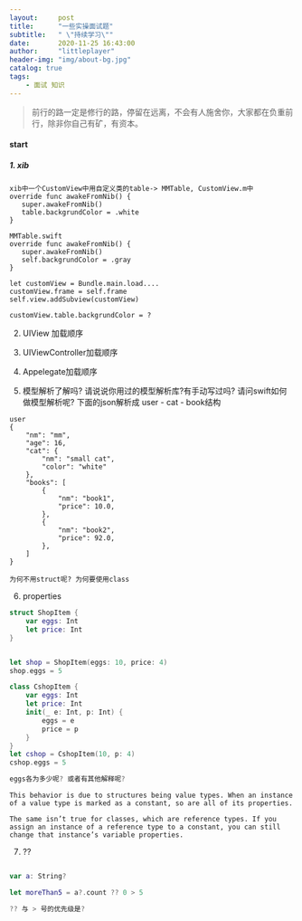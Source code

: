 ```yaml
---
layout:     post
title:      "一些实操面试题"
subtitle:   " \"持续学习\""
date:       2020-11-25 16:43:00
author:     "littleplayer"
header-img: "img/about-bg.jpg"
catalog: true
tags:
    - 面试 知识
---
```


> 前行的路一定是修行的路，停留在远离，不会有人施舍你，大家都在负重前行，除非你自己有矿，有资本。


#### start
##### 1. xib
```
xib中一个CustomView中用自定义类的table-> MMTable, CustomView.m中
override func awakeFromNib() {
   super.awakeFromNib()
   table.backgrundColor = .white
}

MMTable.swift
override func awakeFromNib() {
   super.awakeFromNib()
   self.backgrundColor = .gray
}

let customView = Bundle.main.load....
customView.frame = self.frame
self.view.addSubview(customView)

customView.table.backgrundColor = ?
```

2. UIView 加载顺序
3. UIViewController加载顺序
4. Appelegate加载顺序


5. 模型解析了解吗? 请说说你用过的模型解析库?有手动写过吗? 请问swift如何做模型解析呢? 下面的json解析成 user - cat - book结构

```
user
{
	"nm": "mm",
	"age": 16,
	"cat": {
		"nm": "small cat",
		"color": "white"
	},
	"books": [
		{
			"nm": "book1",
			"price": 10.0,
		},
		{
			"nm": "book2",
			"price": 92.0,
		},
	]
}

```

```
为何不用struct呢? 为何要使用class
```

6. properties
```swift
struct ShopItem {
	var eggs: Int
	let price: Int
}


let shop = ShopItem(eggs: 10, price: 4)
shop.eggs = 5

class CshopItem {
	var eggs: Int
	let price: Int
	init(_ e: Int, p: Int) {
		eggs = e
		price = p
	}
}
let cshop = CshopItem(10, p: 4)
cshop.eggs = 5

eggs各为多少呢? 或者有其他解释呢?

```

```
This behavior is due to structures being value types. When an instance of a value type is marked as a constant, so are all of its properties.

The same isn’t true for classes, which are reference types. If you assign an instance of a reference type to a constant, you can still change that instance’s variable properties.
```

7. ??
```swift

var a: String?

let moreThan5 = a?.count ?? 0 > 5

?? 与 > 号的优先级是?

```
